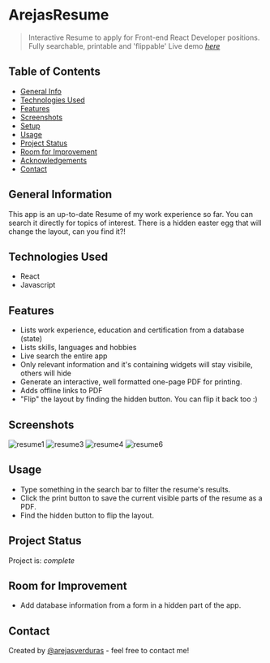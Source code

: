 # ArejasResume
> Interactive Resume to apply for Front-end React Developer positions. Fully searchable, printable and 'flippable'
> Live demo [_here_](https://arejasresume.surge.sh)

## Table of Contents
* [General Info](#general-information)
* [Technologies Used](#technologies-used)
* [Features](#features)
* [Screenshots](#screenshots)
* [Setup](#setup)
* [Usage](#usage)
* [Project Status](#project-status)
* [Room for Improvement](#room-for-improvement)
* [Acknowledgements](#acknowledgements)
* [Contact](#contact)

## General Information
This app is an up-to-date Resume of my work experience so far. You can search it directly for topics of interest. 
There is a hidden easter egg that will change the layout, can you find it?!

## Technologies Used
- React
- Javascript

## Features
- Lists work experience, education and certification from a database (state)
- Lists skills, languages and hobbies
- Live search the entire app
- Only relevant information and it's containing widgets will stay visibile, others will hide
- Generate an interactive, well formatted one-page PDF for printing.
- Adds offline links to PDF
- "Flip" the layout by finding the hidden button. You can flip it back too :)

## Screenshots
![resume1](https://user-images.githubusercontent.com/62893479/187299176-954d5036-2675-4c5f-9c54-75a250d5e4f6.png)
![resume3](https://user-images.githubusercontent.com/62893479/187299181-05ba954b-fb4d-413b-bfba-cc08684defd4.png)
![resume4](https://user-images.githubusercontent.com/62893479/187299186-0f3f29f9-ce03-4dea-93bd-dcd7a9950599.png)
![resume6](https://user-images.githubusercontent.com/62893479/187299192-580daa0a-4ebc-4985-adaa-5ad0824ea376.png)

## Usage
- Type something in the search bar to filter the resume's results.
- Click the print button to save the current visible parts of the resume as a PDF.
- Find the hidden button to flip the layout.

## Project Status
Project is:  _complete_ 

## Room for Improvement
- Add database information from a form in a hidden part of the app. 

## Contact
Created by [@arejasverduras](https://arejasportfolio.surge.sh/) - feel free to contact me!
